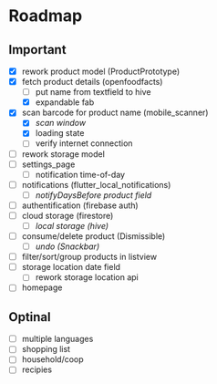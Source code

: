 # Roadmap

## Important

- [x] rework product model (ProductPrototype)
- [x] fetch product details (openfoodfacts)
  - [ ] put name from textfield to hive
  - [x] expandable fab
- [x] scan barcode for product name (mobile_scanner)
  - [x] _scan window_
  - [x] loading state
  - [ ] verify internet connection
- [ ] rework storage model
- [ ] settings_page
  - [ ] notification time-of-day
- [ ] notifications (flutter_local_notifications)
  - [ ] _notifyDaysBefore product field_
- [ ] authentification (firebase auth)
- [ ] cloud storage (firestore)
  - [ ] _local storage (hive)_
- [ ] consume/delete product (Dismissible)
  - [ ] _undo (Snackbar)_
- [ ] filter/sort/group products in listview
- [ ] storage location date field
  - [ ] rework storage location api
- [ ] homepage

## Optinal
- [ ] multiple languages
- [ ] shopping list
- [ ] household/coop
- [ ] recipies
